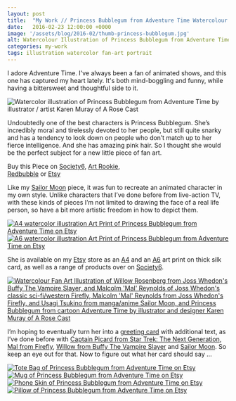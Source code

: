 ```yaml
---
layout: post
title:  "My Work // Princess Bubblegum from Adventure Time Watercolour Illustration"
date: 	2016-02-23 12:00:00 +0000
image: '/assets/blog/2016-02/thumb-princess-bubblegum.jpg'
alt: Watercolour Illustration of Princess Bubblegum from Adventure Time by illustrator / artist Karen Muray of A Rose Cast
categories: my-work
tags: illustration watercolor fan-art portrait
---
```


<p class="intro">I adore Adventure Time. I've always been a fan of animated shows, and this one has captured my heart lately. It's both mind-boggling and funny, while having a bittersweet and thoughtful side to it.</p>

![Watercolor illustration of Princess Bubblegum from Adventure Time by illustrator / artist Karen Muray of A Rose Cast](/assets/folio/fanart/illustration-fanart-princess-bubblegum.jpg "Watercolor illustration of Princess Bubblegum from Adventure Time by illustrator / artist Karen Muray of A Rose Cast")

Undoubtedly one of the best characters is Princess Bubblegum. She’s incredibly moral and tirelessly devoted to her people, but still quite snarky and has a tendency to look down on people who don’t match up to her fierce intelligence. And she has amazing pink hair. So I thought she would be the perfect subject for a new little piece of fan art.

<div class="highlight">
    Buy <span class="the">this</span> Piece <span class="the">on</span> <a href="https://society6.com/product/princess-bubblegum--watercolor-and-pencil-illustration_print#1=45" title="Buy on Society6">Society6</a>, <span class="the"></span> <a href="http://artrookie.co.uk/profile_items.php?designer=ARoseCast&design=8783" title="Buy on Art Rookie">Art Rookie</a>,<br></span> <a href="http://www.redbubble.com/people/arosecast/works/21558715-watercolour-fanart-illustration-of-princess-bubblegum-from-the-cartoon-adventure-time" title="Buy on Redbubble">Redbubble</a> <span class="the">or</span> <a href="https://www.etsy.com/shop/ARoseCast/search?search_query=princess+bubblegum" title="Etsy">Etsy</a>
</div>

Like my [Sailor Moon](https://www.etsy.com/listing/208694619/fan-art-tsukino-usagi-sailor-moon-a4) piece, it was fun to recreate an animated character in my own style. Unlike characters that I’ve done before from live-action TV, with these kinds of pieces I’m not limited to drawing the face of a real life person, so have a bit more artistic freedom in how to depict them.

<div class="row">
	<div class="col-md-6">
		<a href="https://www.etsy.com/listing/257921802/fan-art-princess-bubblegum-from" title="A4 watercolor illustration Art Print of Princess Bubblegum from Adventure Time on Etsy"><img src="/assets/blog/2016-02/princess-bubblegum-fanart-a4print.jpg" alt="A4 watercolor illustration Art Print of Princess Bubblegum from Adventure Time on Etsy"></a>
	</div>
	<div class="col-md-6">
		<a href="https://www.etsy.com/listing/267723374/fan-art-postcards-select-who-you-want" title="A6 watercolor illustration Art Print of Princess Bubblegum from Adventure Time on Etsy"><img src="/assets/blog/2016-02/princess-bubblegum-postcard.jpg" alt="A6 watercolor illustration Art Print of Princess Bubblegum from Adventure Time on Etsy"></a>
	</div>
</div>

She is available on my [Etsy](https://www.etsy.com/shop/ARoseCast/search?search_query=princess+bubblegum "Watercolour Illustration of Princess Bubblegum from Adventure Time on Esty") store as an [A4](https://www.etsy.com/listing/257921802/fan-art-princess-bubblegum-from "A4 Watercolour Illustration Print of Princess Bubblegum from Adventure Time on Esty") and an [A6](https://www.etsy.com/listing/267723374/fan-art-postcards-select-who-you-want "A6 Watercolour Illustration Print of Princess Bubblegum from Adventure Time on Esty") art print on thick silk card, as well as a range of products over on [Society6](https://society6.com/product/princess-bubblegum--watercolor-and-pencil-illustration_print#1=45 "Watercolour Illustration of Princess Bubblegum from Adventure Time on Society6").

[![Watercolour Fan Art Illustration of Willow Rosenberg from Joss Whedon's Buffy The Vampire Slayer, and Malcolm 'Mal' Reynolds of Joss Whedon's classic sci-fi/western Firefly, Malcolm 'Mal' Reynolds from Joss Whedon's Firefly, and Usagi Tsukino from manga/anime Sailor Moon, and Princess Bubblegum from cartoon Adventure Time by illustrator and designer Karen Muray of A Rose Cast](/assets/blog/2016-02/princess-bubblegum-fanart-postcards.jpg)](https://www.etsy.com/listing/267723374/fan-art-postcards-select-who-you-want "Watercolour Fan Art Illustration of Willow Rosenberg from Joss Whedon's Buffy The Vampire Slayer, and Malcolm 'Mal' Reynolds of Joss Whedon's classic sci-fi/western Firefly, Malcolm 'Mal' Reynolds from Joss Whedon's Firefly, and Usagi Tsukino from manga/anime Sailor Moon, and Princess Bubblegum from cartoon Adventure Time by illustrator and designer Karen Muray of @arosecast")

I’m hoping to eventually turn her into a [greeting card](https://www.etsy.com/listing/213514369/fan-art-greeting-cards-select-who-you) with additional text, as I’ve done before with [Captain Picard from Star Trek: The Next Generation](https://www.etsy.com//listing/211433813/fan-art-captain-jean-luc-picard-of-the), [Mal from Firefly](https://www.etsy.com/listing/209540430/fan-art-malcolm-mal-reynolds-of-joss), [Willow from Buffy The Vampire Slayer](https://www.etsy.com/listing/210512307/fan-art-willow-rosenberg-of-joss-whedons) and [Sailor Moon](https://www.etsy.com/listing/208694619/fan-art-tsukino-usagi-sailor-moon-a4). So keep an eye out for that. Now to figure out what her card should say &hellip;

<div class="row">
	<div class="col-md-6">
		<a href="https://society6.com/product/princess-bubblegum--watercolor-and-pencil-illustration_print#1=45" title="Tote Bag of Princess Bubblegum from Adventure Time on Society 6"><img src="/assets/blog/2016-02/society6-princess-bubblegum-bags.jpg" alt="Tote Bag of Princess Bubblegum from Adventure Time on Etsy"></a>
	</div>
	<div class="col-md-6">
		<a href="https://society6.com/product/princess-bubblegum--watercolor-and-pencil-illustration_print#1=45" title="Mug of Princess Bubblegum from Adventure Time on Society 6"><img src="/assets/blog/2016-02/society6-princess-bubblegum-mugs.jpg" alt="Mug of Princess Bubblegum from Adventure Time on Etsy"></a>
	</div>
</div>

<div class="row">
	<div class="col-md-6">
		<a href="https://society6.com/product/princess-bubblegum--watercolor-and-pencil-illustration_print#1=45" title="Phone Skin of Princess Bubblegum from Adventure Time on Society 6"><img src="/assets/blog/2016-02/society6-princess-bubblegum-phone-skins.jpg" alt="Phone Skin of Princess Bubblegum from Adventure Time on Etsy"></a>
	</div>
	<div class="col-md-6">
		<a href="https://society6.com/product/princess-bubblegum--watercolor-and-pencil-illustration_print#1=45" title="Pillow of Princess Bubblegum from Adventure Time on Society 6"><img src="/assets/blog/2016-02/society6-princess-bubblegum-pillow.jpg" alt="Pillow of Princess Bubblegum from Adventure Time on Etsy"></a>
	</div>
</div>